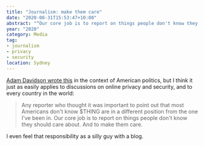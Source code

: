 ```yaml
---
title: "Journalism: make them care"
date: "2020-08-31T15:53:47+10:00"
abstract: "“Our core job is to report on things people don't know they should care about.”"
year: "2020"
category: Media
tag:
- journalism
- privacy
- security
location: Sydney
---
```

[Adam Davidson wrote this](https://twitter.com/adamdavidson/status/1300065683057901570) in the context of American politics, but I think it just as easily applies to discussions on online privacy and security, and to every country in the world:

> Any reporter who thought it was important to point out that most Americans don't know $THING are in a different position from the one I've been in. Our core job is to report on things people don't know they should care about. And to make them care.

I even feel that responsibility as a silly guy with a blog.

